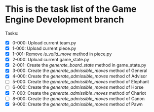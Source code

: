 # This is the task list of the Game Engine Development branch

Tasks:

- [x] 0-000: Upload current team.py
- [x] 1-000: Upload current piece.py
- [x] 1-001: Remove *is_valid_move* method in piece.py
- [x] 2-000: Upload current game_state.py
- [x] 2-001: Create the *generate_board_state* method in game_state.py
- [x] 3-000: Create the *generate_admissible_moves* method of General
- [x] 4-000: Create the *generate_admissible_moves* method of Advisor
- [ ] 5-000: Create the *generate_admissible_moves* method of Elephant
- [ ] 6-000: Create the *generate_admissible_moves* method of Horse
- [x] 7-000: Create the *generate_admissible_moves* method of Chariot
- [ ] 8-000: Create the *generate_admissible_moves* method of Canon
- [x] 9-000: Create the *generate_admissible_moves* method of Pawn
